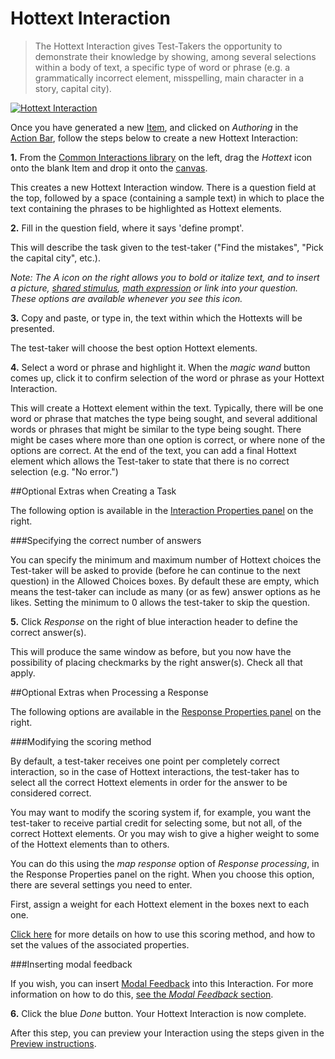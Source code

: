 <!--
created_at: 2016-12-15
authors:         
    - "Catherine Pease"
--> 

# Hottext Interaction

>The Hottext Interaction gives Test-Takers the opportunity to demonstrate their knowledge by showing, among several selections within a body of text, a specific type of word or phrase (e.g. a grammatically incorrect element, misspelling, main character in a story, capital city).

[![Hottext Interaction]()](https://www.youtube.com/watch?v=BcG-vjaRuok)

Once you have generated a new [Item](../appendix/glossary.md#item), and clicked on *Authoring* in the [Action Bar](../appendix/glossary.md#action-bar), follow the steps below to create a new Hottext Interaction:

**1.** From the [Common Interactions library](../appendix/glossary.md#common-interactions-library) on the left, drag the *Hottext* icon onto the blank Item and drop it onto the [canvas](../appendix/glossary.md#canvas).

This creates a new Hottext Interaction window. There is a question field at the top, followed by a space (containing a sample text) in which to place the text containing the phrases to be highlighted as Hottext elements.

**2.** Fill in the question field, where it says 'define prompt'.

This will describe the task given to the test-taker ("Find the mistakes", "Pick the capital city", etc.). 

*Note: The A icon on the right allows you to bold or italize text, and to insert a picture, [shared stimulus](../appendix/glossary.md#shared-stimulus), [math expression](../appendix/glossary.md#math-expression) or link into your question. These options are available whenever you see this icon.* 

**3.** Copy and paste, or type in, the text within which the Hottexts will be presented. 

The test-taker will choose the best option Hottext elements.

**4.** Select a word or phrase and highlight it. When the *magic wand* button comes up, click it to confirm selection of the word or phrase as your Hottext Interaction.

This will create a Hottext element within the text. Typically, there will be one word or phrase that matches the type being sought, and several additional words or phrases that might be similar to the type being sought. There might be cases where more than one option is correct, or where none of the options are correct. At the end of the text, you can add a final Hottext element which allows the Test-taker to state that there is no correct selection (e.g. "No error.")

<aside class="optional-extras">
##Optional Extras when Creating a Task

The following option is available in the [Interaction Properties panel](../appendix/glossary.md#interaction-properties-panel) on the right.

###Specifying the correct number of answers 

You can specify the minimum and maximum number of Hottext choices the Test-taker will be asked to provide (before he can continue to the next question) in the Allowed Choices boxes. By default these are empty, which means the test-taker can include as many (or as few) answer options as he likes. Setting the minimum to 0 allows the test-taker to skip the question.
</aside> 

**5.** Click *Response* on the right of blue interaction header to define the correct answer(s).

This will produce the same window as before, but you now have the possibility of placing checkmarks by the right answer(s). Check all that apply.

<aside class="optional-extras">
##Optional Extras when Processing a Response

The following options are available in the [Response Properties panel](../appendix/glossary.md#response-properties-panel) on the right.

###Modifying the scoring method

By default, a test-taker receives one point per completely correct interaction, so in the case of Hottext interactions, the test-taker has to select all the correct Hottext elements in order for the answer to be considered correct.

You may want to modify the scoring system if, for example, you want the test-taker to receive partial credit for selecting some, but not all, of the correct Hottext elements. Or you may wish to give a higher weight to some of the Hottext elements than to others. 

You can do this using the *map response* option of *Response processing*, in the Response Properties panel on the right. When you choose this option, there are several settings you need to enter. 

First, assign a weight for each Hottext element in the boxes next to each one. 

[Click here](../items/item-scoring-rules.md#item-scoring-rules) for more details on how to use this scoring method, and how to set the values of the associated properties.

###Inserting modal feedback 

If you wish, you can insert [Modal Feedback](../appendix/glossary.md#modal-feedback) into this Interaction. For more information on how to do this, [see the *Modal Feedback* section](../items/modal-feedback.md).
</aside>

**6.** Click the blue *Done* button. Your Hottext Interaction is now complete.

After this step, you can preview your Interaction using the steps given in the [Preview instructions](../items/preview.md).
